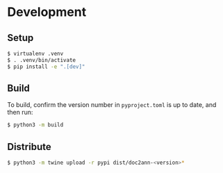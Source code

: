 # Development

## Setup

```bash
$ virtualenv .venv
$ . .venv/bin/activate
$ pip install -e ".[dev]"
```

## Build

To build, confirm the version number in `pyproject.toml` is up to date, and then run:
```bash
$ python3 -m build
```

## Distribute
```bash
$ python3 -m twine upload -r pypi dist/doc2ann-<version>*
```

